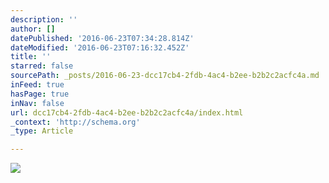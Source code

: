 ```yaml
---
description: ''
author: []
datePublished: '2016-06-23T07:34:28.814Z'
dateModified: '2016-06-23T07:16:32.452Z'
title: ''
starred: false
sourcePath: _posts/2016-06-23-dcc17cb4-2fdb-4ac4-b2ee-b2b2c2acfc4a.md
inFeed: true
hasPage: true
inNav: false
url: dcc17cb4-2fdb-4ac4-b2ee-b2b2c2acfc4a/index.html
_context: 'http://schema.org'
_type: Article

---
```

![](https://the-grid-user-content.s3-us-west-2.amazonaws.com/78094625-a1aa-460b-900a-33ad75e3e69d.jpg)
